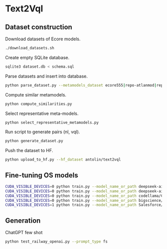 
# Text2Vql

## Dataset construction

Download datasets of Ecore models.

```bash
./download_datasets.sh
```

Create empty SQLite database.

```bash
sqlite3 dataset.db < schema.sql
```

Parse datasets and insert into database.

```bash
python parse_dataset.py --metamodels_dataset ecore555|repo-atlanmod|repo-ecore-all|test_metamodel
```

Compute similar metamodels.

```bash
python compute_similarities.py
```

Select representative meta-models.

```bash
python select_representative_metamodels.py
```

Run script to generate pairs (nl, vql).

```bash
python generate_dataset.py
```

Push the dataset to HF.

```bash
python upload_to_hf.py --hf_dataset antolin/text2vql
```

## Fine-tuning OS models

```bash
CUDA_VISIBLE_DEVICES=0 python train.py --model_name_or_path deepseek-ai/deepseek-coder-6.7b-base --output_dir models/deepseek-coder-mlength --max_input_length 512 --max_target_length 256
CUDA_VISIBLE_DEVICES=0 python train.py --model_name_or_path deepseek-ai/deepseek-coder-1.3b-base --output_dir models/deepseek-coder-1.3b-mlength --max_input_length 1024 --max_target_length 256
CUDA_VISIBLE_DEVICES=0 python train.py --model_name_or_path codellama/CodeLlama-7b-hf --output_dir models/codellama-7b --max_input_length 512 --max_target_length 256
CUDA_VISIBLE_DEVICES=0 python train.py --model_name_or_path bigscience/bloom-7b1 --output_dir models/bloom-7b --max_input_length 512 --max_target_length 256
CUDA_VISIBLE_DEVICES=1 python train.py --model_name_or_path Salesforce/codegen2-7B --output_dir models/codegen2-7b --max_input_length 512 --max_target_length 256
```

## Generation

ChatGPT few shot
```bash
python test_railway_openai.py --prompt_type fs
```
